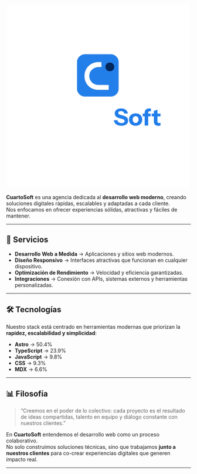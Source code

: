 <p align="center">
  <img src="./public/images/logo2.png" alt="CuartoSoft Banner" />
</p>  

**CuartoSoft** es una agencia dedicada al **desarrollo web moderno**, creando soluciones digitales rápidas, escalables y adaptadas a cada cliente.  
Nos enfocamos en ofrecer experiencias sólidas, atractivas y fáciles de mantener.  

---

## 🚀 Servicios  

- **Desarrollo Web a Medida** → Aplicaciones y sitios web modernos.  
- **Diseño Responsivo** → Interfaces atractivas que funcionan en cualquier dispositivo.  
- **Optimización de Rendimiento** → Velocidad y eficiencia garantizadas.  
- **Integraciones** → Conexión con APIs, sistemas externos y herramientas personalizadas.  

---

## 🛠️ Tecnologías  

Nuestro stack está centrado en herramientas modernas que priorizan la **rapidez, escalabilidad y simplicidad**:  

- **Astro** → 50.4%  
- **TypeScript** → 23.9%  
- **JavaScript** → 9.8%  
- **CSS** → 9.3%  
- **MDX** → 6.6%  

---

## 📊 Filosofía  

> “Creemos en el poder de lo colectivo: cada proyecto es el resultado de ideas compartidas, talento en equipo y diálogo constante con nuestros clientes.”  

En **CuartoSoft** entendemos el desarrollo web como un proceso colaborativo.  
No solo construimos soluciones técnicas, sino que trabajamos **junto a nuestros clientes** para co-crear experiencias digitales que generen impacto real.  

---